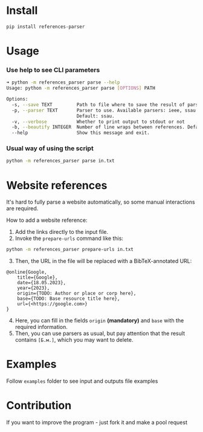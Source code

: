 # Install

```bash
pip install references-parser
```
# Usage

### Use help to see CLI parameters
```bash
➜ python -m references_parser parse --help        
Usage: python -m references_parser parse [OPTIONS] PATH

Options:
  -s, --save TEXT         Path to file where to save the result of parsing.
  -p, --parser TEXT       Parser to use. Available parsers: ieee, ssau.
                          Default: ssau.
  -v, --verbose           Whether to print output to stdout or not
  -b, --beautify INTEGER  Number of line wraps between references. Default: 1
  --help                  Show this message and exit.
```

### Usual way of using the script
```bash
python -m references_parser parse in.txt
```

# Website references

It's hard to fully parse a website automatically, so some manual interactions are required.

How to add a website reference:

1. Add the links directly to the input file.
2. Invoke the `prepare-urls` command like this:

```bash
python -m references_parser prepare-urls in.txt
```

3. Then, the URL in the file will be replaced with a BibTeX-annotated URL:

```
@online{Google,
    title={Google},
    date={18.05.2023},
    year={2023},
    origin={TODO: Author or place or corp here},
    base={TODO: Base resource title here},
    url={<https://google.com>}
}
```

4. Here, you can fill in the fields `origin` **(mandatory)** and `base` with the required information.
5. Then, you can use parsers as usual, but pay attention that the result contains `[Б.м.]`, which you may want to delete.


# Examples

Follow `examples` folder to see input and outputs file examples

# Contribution
If you want to improve the program - just fork it and make a pool request
